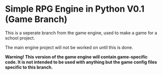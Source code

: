 # Simple RPG Engine in Python V0.1 (Game Branch)
This is a seperate branch from the game engine, used to make a game for a school project.

The main engine project will not be worked on until this is done.

**Warning! This version of the game engine will contain game-specific code. It is not intended to be used with anything but the game config files specific to this branch.**

